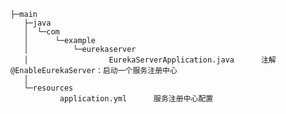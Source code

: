    ├─main
       ├─java
       │  └─com
       │      └─example
       │          └─eurekaserver
       │                  EurekaServerApplication.java      注解@EnableEurekaServer：启动一个服务注册中心
       │
       └─resources
               application.yml      服务注册中心配置